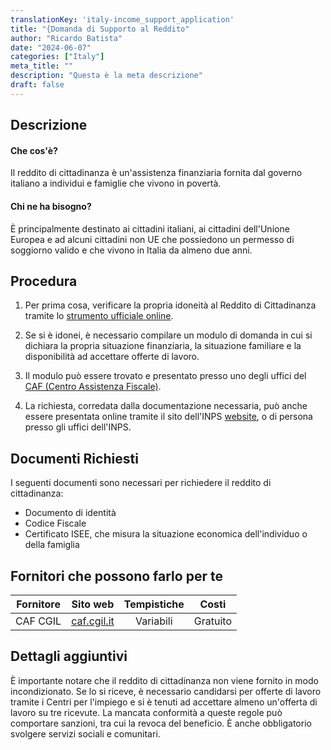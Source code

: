 ```yaml
---
translationKey: 'italy-income_support_application'
title: "{Domanda di Supporto al Reddito"
author: "Ricardo Batista"
date: "2024-06-07"
categories: ["Italy"]
meta_title: ""
description: "Questa è la meta descrizione"
draft: false
---
```


## Descrizione
#### Che cos'è?
Il reddito di cittadinanza è un'assistenza finanziaria fornita dal governo italiano a individui e famiglie che vivono in povertà.

#### Chi ne ha bisogno?
È principalmente destinato ai cittadini italiani, ai cittadini dell'Unione Europea e ad alcuni cittadini non UE che possiedono un permesso di soggiorno valido e che vivono in Italia da almeno due anni.

## Procedura

1. Per prima cosa, verificare la propria idoneità al Reddito di Cittadinanza tramite lo [strumento ufficiale online](https://www.reddit.com/r/italy/).

2. Se si è idonei, è necessario compilare un modulo di domanda in cui si dichiara la propria situazione finanziaria, la situazione familiare e la disponibilità ad accettare offerte di lavoro.

3. Il modulo può essere trovato e presentato presso uno degli uffici del [CAF (Centro Assistenza Fiscale)](https://www.caf.cgil.it/).

4. La richiesta, corredata dalla documentazione necessaria, può anche essere presentata online tramite il sito dell'INPS [website](https://www.inps.it), o di persona presso gli uffici dell'INPS.

## Documenti Richiesti

I seguenti documenti sono necessari per richiedere il reddito di cittadinanza:

- Documento di identità
- Codice Fiscale
- Certificato ISEE, che misura la situazione economica dell'individuo o della famiglia

## Fornitori che possono farlo per te

| Fornitore      |     Sito web    |     Tempistiche    |       Costi     |
| --------------- | --------------- |  :-------------: | :-------------: |
| CAF CGIL       |  [caf.cgil.it](https://www.caf.cgil.it/)       |      Variabili      |        Gratuito       |

## Dettagli aggiuntivi

È importante notare che il reddito di cittadinanza non viene fornito in modo incondizionato. Se lo si riceve, è necessario candidarsi per offerte di lavoro tramite i Centri per l'impiego e si è tenuti ad accettare almeno un'offerta di lavoro su tre ricevute. La mancata conformità a queste regole può comportare sanzioni, tra cui la revoca del beneficio. È anche obbligatorio svolgere servizi sociali e comunitari.